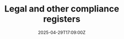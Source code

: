 ---
title: Legal and other compliance registers
linkTitle: Legal and other compliance registers
date: '2025-04-29T17:09:00Z'
weight: 1
description: A Compliance Register is essential for tracking legal and regulatory
  requirements related to energy management under ISO 50001, including a Legal Compliance
  Register for laws and regulations, and an Other Compliance Register for non-legal
  requirements. Regular monitoring ensures ongoing compliance and alignment with energy
  management goals.
draft: false
ref: legal-and-other-compliance-registers
---